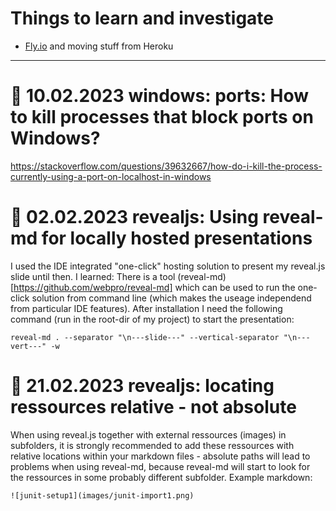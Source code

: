 # Things to learn and investigate
- [Fly.io](https://fly.io/) and moving stuff from Heroku

---
# 📅 10.02.2023 windows: ports: How to kill processes that block ports on Windows?
https://stackoverflow.com/questions/39632667/how-do-i-kill-the-process-currently-using-a-port-on-localhost-in-windows

# 📅 02.02.2023 revealjs: Using reveal-md for locally hosted presentations
I used the IDE integrated "one-click" hosting solution to present my reveal.js slide until then.
I learned: There is a tool (reveal-md)[https://github.com/webpro/reveal-md] which can be used to run the one-click solution from command line (which makes the useage independend from particular IDE features).
After installation I need the following command (run in the root-dir of my project) to start the presentation:
````
reveal-md . --separator "\n---slide---" --vertical-separator "\n---vert---" -w
````

# 📅 21.02.2023 revealjs: locating ressources relative - not absolute
When using reveal.js together with external ressources (images) in subfolders, it is strongly recommended to add these ressources with relative locations within your markdown files - absolute paths will lead to problems when using reveal-md, because reveal-md will start to look for the ressources in some probably different subfolder.
Example markdown:
````
![junit-setup1](images/junit-import1.png)
````
